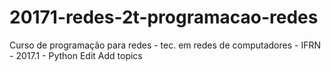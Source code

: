 # 20171-redes-2t-programacao-redes
Curso de programação para redes - tec. em redes de computadores - IFRN - 2017.1 - Python Edit Add topics
